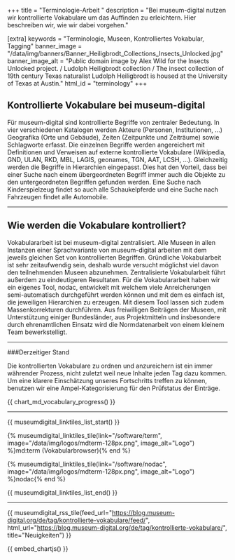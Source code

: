 +++
title = "Terminologie-Arbeit "
description = "Bei museum-digital nutzen wir kontrollierte Vokabulare um das Auffinden zu erleichtern. Hier beschreiben wir, wie wir dabei vorgehen."

[extra]
keywords = "Terminologie, Museen, Kontrolliertes Vokabular, Tagging"
banner_image = "/data/img/banners/Banner_Heiligbrodt_Collections_Insects_Unlocked.jpg"
banner_image_alt = "Public domain image by Alex Wild for the Insects Unlocked project. / Ludolph Heiligbrodt collection / The insect collection of 19th century Texas naturalist Ludolph Heiligbrodt is housed at the University of Texas at Austin."
html_id = "terminology"
+++

## Kontrollierte Vokabulare bei museum-digital

Für museum-digital sind kontrollierte Begriffe von zentraler Bedeutung. In vier verschiedenen Katalogen werden Akteure (Personen, Institutionen, ...) Geografika (Orte und Gebäude), Zeiten (Zeitpunkte und Zeiträume) sowie Schlagworte erfasst. Die einzelnen Begriffe werden angereichert mit Definitionen und Verweisen auf externe kontrollierte Vokabulare (Wikipedia, GND, ULAN, RKD, MBL, LAGIS, geonames, TGN, AAT, LCSH, ...). Gleichzeitig werden die Begriffe in Hierarchien eingepasst. Dies hat den Vorteil, dass bei einer Suche nach einem übergeordneten Begriff immer auch die Objekte zu den untergeordneten Begriffen gefunden werden. Eine Suche nach Kinderspielzeug findet so auch alle Schaukelpferde und eine Suche nach Fahrzeugen findet alle Automobile.

----

## Wie werden die Vokabulare kontrolliert?

Vokabulararbeit ist bei museum-digital zentralisiert. Alle Museen in allen Instanzen einer Sprachvariante von museum-digital arbeiten mit dem jeweils gleichen Set von kontrollierten Begriffen. Gründliche Vokabularbeit ist sehr zeitaufwendig sein, deshalb wurde versucht möglichst viel davon den teilnehmenden Museen abzunehmen. Zentralisierte Vokabularbeit führt außerdem zu eindeutigeren Resultaten. Für die Vokabulararbeit haben wir ein eigenes Tool, nodac, entwickelt mit welchem viele Anreicherungen semi-automatisch durchgeführt werden können und mit dem es einfach ist, die jeweiligen Hierarchien zu erzeugen. Mit diesem Tool lassen sich zudem Massenkorrekturen durchführen. Aus freiwilligen Beiträgen der Museen, mit Unterstützung einiger Bundesländer, aus Projektmitteln und insbesondere durch ehrenamtlichen Einsatz wird die Normdatenarbeit von einem kleinem Team bewerkstelligt.

----

###Derzeitiger Stand

Die kontrollierten Vokabulare zu ordnen und anzureichern ist ein immer währender Prozess, nicht zuletzt weil neue Inhalte jeden Tag dazu kommen. Um eine klarere Einschätzung unseres Fortschritts treffen zu können, benutzen wir eine Ampel-Kategorisierung für den Prüfstatus der Einträge.

{{ chart_md_vocabulary_progress() }}

----

{{ museumdigital_linktiles_list_start() }}

{% museumdigital_linktiles_tile(link="/software/term",
    image="/data/img/logos/mdterm-128px.png",
    image_alt="Logo") %}md:term (Vokabularbrowser){% end %}

{% museumdigital_linktiles_tile(link="/software/nodac",
    image="/data/img/logos/mdterm-128px.png",
    image_alt="Logo") %}nodac{% end %}

{{ museumdigital_linktiles_list_end() }}

----

{{ museumdigital_rss_tile(feed_url="https://blog.museum-digital.org/de/tag/kontrollierte-vokabulare/feed/", html_url="https://blog.museum-digital.org/de/tag/kontrollierte-vokabulare/", title="Neuigkeiten") }}

{{ embed_chartjs() }}
<script src="/js/dashboard-controlled-vocabs-status.js" type="text/javascript" async></script>
